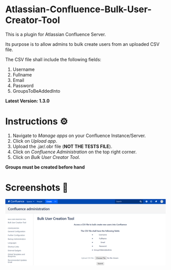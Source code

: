 # Atlassian-Confluence-Bulk-User-Creator-Tool
This is a plugin for Atlassian Confluence Server.

Its purpose is to allow admins to bulk create users from an uploaded CSV file.

The CSV file shall include the following fields:
1. Username
2. Fullname
3. Email
4. Password
5. GroupsToBeAddedInto

**Latest Version: 1.3.0**

# Instructions ⚙️
1. Navigate to *Manage apps* on your Confluence Instance/Server.
2. Click on *Upload app*.
3. Upload the .jar/.obr file (**NOT THE TESTS FILE**).
4. Click on *Confluence Administration* on the top right corner.
5. Click on *Bulk User Creator Tool*.

**Groups must be created before hand**

# Screenshots 📸
![Image of menu](https://github.com/gnohgnij/Atlassian-Confluence-Bulk-User-Creator-Tool/blob/main/bulk-user-creator-tool/src/main/resources/images/buc-menu.png)
